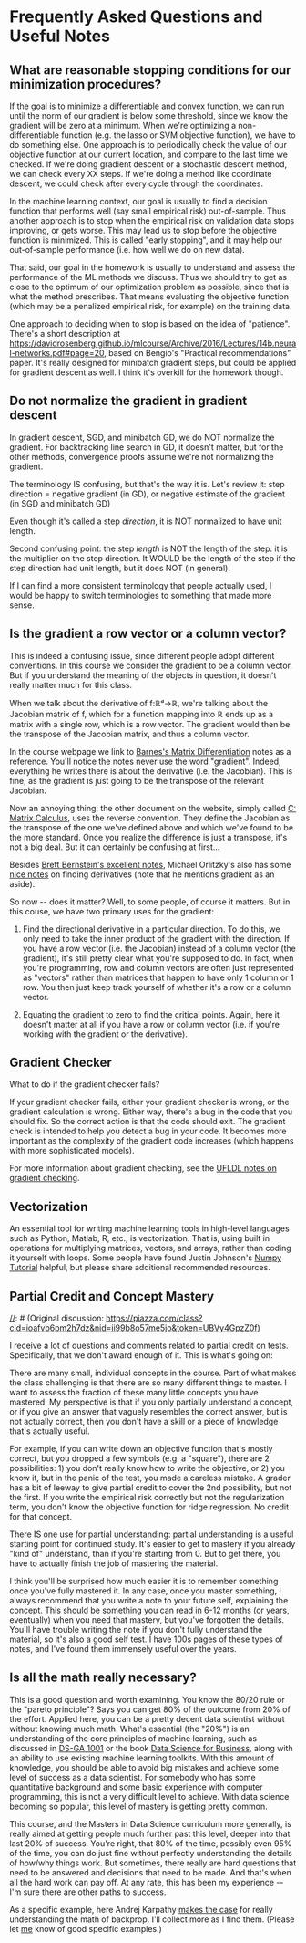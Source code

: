 # Frequently Asked Questions and Useful Notes

## What are reasonable stopping conditions for our minimization procedures?
If the goal is to minimize a differentiable and convex function, we can run
until the norm of our gradient is below some threshold, since we know the
gradient will be zero at a minimum. When we're optimizing a non-differentiable
function (e.g. the lasso or SVM objective function), we have to do something
else. One approach is to periodically check the value of our objective function
at our current location, and compare to the last time we checked. If we're doing
gradient descent or a stochastic descent method, we can check every XX steps. If
we're doing a method like coordinate descent, we could check after every cycle
through the coordinates.

In the machine learning context, our goal is usually to find a decision function
that performs well (say small empirical risk) out-of-sample.  Thus another approach is to stop when the empirical risk on 
validation data stops improving, or gets worse.  This may lead us to stop before the objective function is minimized.  This is called "early stopping", and it may help our
out-of-sample performance (i.e. how well we do on new data). 

That said, our goal in the homework is usually to understand and assess the
performance of the ML methods we discuss. Thus we should try to get as close to
the optimum of our optimization problem as possible, since that is what the
method prescribes. That means evaluating the objective function (which may be a
penalized empirical risk, for example) on the training data.

One approach to deciding when to stop is based on the idea of "patience".   There's a short description at https://davidrosenberg.github.io/mlcourse/Archive/2016/Lectures/14b.neural-networks.pdf#page=20, based on Bengio's "Practical recommendations" paper.  It's really designed for minibatch gradient steps, but could be applied for gradient descent as well.  I think it's overkill for the homework though.  


## Do **not** normalize the gradient in gradient descent
In gradient descent, SGD, and minibatch GD, we do NOT normalize the gradient.
For backtracking line search in GD, it doesn't matter, but for the other
methods, convergence proofs assume we're not normalizing the gradient.
 
The terminology IS confusing, but that's the way it is. Let's review it:
step direction = negative gradient (in GD), or negative estimate of the gradient (in SGD and minibatch GD)
 
Even though it's called a step _direction_, it is NOT normalized to have unit length.
 
Second confusing point: the step _length_ is NOT the length of the step.  it is the multiplier on the step direction.  It WOULD be the length of the step if the step direction had unit length, but it does NOT (in general).
 
If I can find a more consistent terminology that people actually used, I would be happy to switch terminologies to something that made more sense.

## Is the gradient a row vector or a column vector?
This is indeed a confusing issue, since different people adopt different conventions. In this course we consider the gradient to be a column vector. But if you understand the meaning of the objects in question, it doesn't really matter much for this class.

When we talk about the derivative of f:ℝᵈ→ℝ, we're talking about the Jacobian matrix of f, which for a function mapping into ℝ ends up as a matrix with a single row, which is a row vector. The gradient would then be the transpose of the Jacobian matrix, and thus a column vector.

In the course webpage we link to [Barnes's Matrix Differentiation](http://www.atmos.washington.edu/~dennis/MatrixCalculus.pdf) notes as a reference. You'll notice the notes never use the word "gradient". Indeed, everything he writes there is about the derivative (i.e. the Jacobian). This is fine, as the gradient is just going to be the transpose of the relevant Jacobian.

Now an annoying thing: the other document on the website, simply called [C: Matrix Calculus](http://www.colorado.edu/engineering/cas/courses.d/IFEM.d/IFEM.AppC.d/IFEM.AppC.pdf), uses the reverse convention. They define the Jacobian as the transpose of the one we've defined above and which we've found to be the more standard. Once you realize the difference is just a transpose, it's not a big deal. But it can certainly be confusing at first...

Besides
[Brett Bernstein's excellent notes](https://davidrosenberg.github.io/mlcourse/Labs/1-gradients-Notes_sol.pdf),
Michael Orlitzky's also has some
[nice notes](http://michael.orlitzky.com/articles/the_derivative_of_a_quadratic_form.php) on
finding derivatives (note that he mentions gradient as an aside).

So now -- does it matter? Well, to some people, of course it matters. But in this couse, we have two primary uses for the gradient:

1. Find the directional derivative in a particular direction. To do this, we only need to take the inner product of the gradient with the direction. If you have a row vector (i.e. the Jacobian) instead of a column vector (the gradient), it's still pretty clear what you're supposed to do. In fact, when you're programming, row and column vectors are often just represented as "vectors" rather than matrices that happen to have only 1 column or 1 row. You then just keep track yourself of whether it's a row or a column vector.

2. Equating the gradient to zero to find the critical points. Again, here it doesn't matter at all if you have a row or column vector (i.e. if you're working with the gradient or the derivative).

## Gradient Checker
What to do if the gradient checker fails?

If your gradient checker fails, either your gradient checker is wrong, or the
gradient calculation is wrong. Either way, there's a bug in the code that you
should fix. So the correct action is that the code should exit. The gradient
check is intended to help you detect a bug in your code. It becomes more
important as the complexity of the gradient code increases (which happens with
more sophisticated models).

For more information about gradient checking, see
the
[UFLDL notes on gradient checking](http://ufldl.stanford.edu/wiki/index.php/Gradient_checking_and_advanced_optimization).

## Vectorization
[//]: # (Original discussion: https://piazza.com/class/ii99b8o57me5jo?cid=24)

An essential tool for writing machine learning tools in high-level
languages such as Python, Matlab, R, etc., is vectorization.  That is,
using built in operations for multiplying matrices, vectors, and
arrays, rather than coding it yourself with loops.  Some people have
found Justin Johnson's [Numpy Tutorial](http://cs231n.github.io/python-numpy-tutorial/)
helpful, but please share additional recommended resources.
## Partial Credit and Concept Mastery

<a name="concept-mastery"></a> 
[//]: # (Original discussion: https://piazza.com/class?cid=ioafvb6pm2h7dz&nid=ii99b8o57me5jo&token=UBVy4GpzZ0f)

I receive a lot of questions and comments related to partial credit on
tests.  Specifically, that we don't award enough of it.  This is
what's going on:

There are many small, individual concepts in the course.  Part of what
makes the class challenging is that there are so many different things
to master.  I want to assess the fraction of these many little
concepts you have mastered. My perspective is that if you only
partially understand a concept, or if you give an answer that vaguely
resembles the correct answer, but is not actually correct, then you
don't have a skill or a piece of knowledge that's actually useful.

For example, if you can write down an objective function that's mostly
correct, but you dropped a few symbols (e.g. a "square"), there are 2
possibilities: 1) you don't really know how to write the objective, or
2) you know it, but in the panic of the test, you made a careless
mistake.  A grader has a bit of leeway to give partial credit to cover
the 2nd possibility, but not the first.  If you write the empirical
risk correctly but not the regularization term, you don't know the
objective function for ridge regression.  No credit for that concept.

There IS one use for partial understanding: partial understanding is a
useful starting point for continued study.  It's easier to get to
mastery if you already "kind of" understand, than if you're starting
from 0.  But to get there, you have to actually finish the job of
mastering the material.

I think you'll be surprised how much easier it is to remember
something once you've fully mastered it.  In any case, once you master
something, I always recommend that you write a note to your future
self, explaining the concept.  This should be something you can read
in 6-12 months (or years, eventually) when you need that mastery, but
you've forgotten the details.  You'll have trouble writing the note if
you don't fully understand the material, so it's also a good self
test.  I have 100s pages of these types of notes, and I've found them
immensely useful over the years.

## Is all the math really necessary?

<a name="math"></a> 

This is a good question and worth examining.  You know the 80/20 rule
or the "pareto principle"?  Says you can get 80% of the outcome from
20% of the effort.  Applied here, you can be a pretty decent data
scientist without without knowing much math.  What's essential (the
"20%") is an understanding of the core principles of machine learning,
such as discussed in
[DS-GA 1001](http://cds.nyu.edu/course-pages/ds-ga-1001-intro-data-science/)
or the book
[Data Science for Business](http://data-science-for-biz.com/DSB/Home.html),
along with an ability to use existing machine learning toolkits.  With
this amount of knowledge, you should be able to avoid big mistakes and
achieve some level of success as a data scientist.  For somebody who
has some quantitative background and some basic experience with
computer programming, this is not a very difficult level to achieve.
With data science becoming so popular, this level of mastery is
getting pretty common.
 
This course, and the Masters in Data Science curriculum more
generally, is really aimed at getting people much further past this
level, deeper into that last 20% of success.  You're right, that 80%
of the time, possibly even 95% of the time, you can do just fine
without perfectly understanding the details of how/why things work.
But sometimes, there really are hard questions that need to be
answered and decisions that need to be made.  And that's when all the
hard work can pay off.  At any rate, this has been my experience --
I'm sure there are other paths to success.

As a specific example, here Andrej Karpathy
[makes the case](https://medium.com/@karpathy/yes-you-should-understand-backprop-e2f06eab496b#.cqsiru2ei)
for really understanding the math of backprop.  I'll collect more as I
find them. (Please let [me](mailto:dr129@nyu.edu) know of good
specific examples.)

